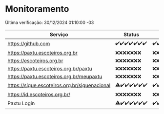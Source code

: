 # Monitoramento

Última verificação: 30/12/2024 01:10:00 -03

|Serviço|Status|Últimas 24h|
|---|---|---|
|https://github.com|<span title="2024-12-23: OK=23">✔️</span><span title="2024-12-24: OK=23">✔️</span><span title="2024-12-25: OK=23">✔️</span><span title="2024-12-26: OK=23">✔️</span><span title="2024-12-27: OK=23">✔️</span><span title="2024-12-28: OK=23">✔️</span><span title="2024-12-29: OK=3">✔️</span>|<span title="29/12/2024 01:10:00 -03 : 200">✔️</span><span title="29/12/2024 02:07:00 -03 : 200">✔️</span><span title="29/12/2024 03:10:00 -03 : 200">✔️</span><span title="29/12/2024 04:07:00 -03 : 200">✔️</span><span title="29/12/2024 05:10:00 -03 : 200">✔️</span><span title="29/12/2024 06:07:00 -03 : 200">✔️</span><span title="29/12/2024 07:07:00 -03 : 200">✔️</span><span title="29/12/2024 08:05:00 -03 : 200">✔️</span><span title="29/12/2024 09:13:00 -03 : 200">✔️</span><span title="29/12/2024 10:11:00 -03 : 200">✔️</span><span title="29/12/2024 11:06:00 -03 : 200">✔️</span><span title="29/12/2024 12:06:00 -03 : 200">✔️</span><span title="29/12/2024 13:08:00 -03 : 200">✔️</span><span title="29/12/2024 14:06:00 -03 : 200">✔️</span><span title="29/12/2024 15:10:00 -03 : 200">✔️</span><span title="29/12/2024 16:04:00 -03 : 200">✔️</span><span title="29/12/2024 17:07:00 -03 : 200">✔️</span><span title="29/12/2024 18:06:00 -03 : 200">✔️</span><span title="29/12/2024 19:07:00 -03 : 200">✔️</span><span title="29/12/2024 20:07:00 -03 : 200">✔️</span><span title="29/12/2024 21:42:00 -03 : 200">✔️</span><span title="29/12/2024 23:13:00 -03 : 200">✔️</span><span title="30/12/2024 00:15:00 -03 : 200">✔️</span><span title="30/12/2024 01:10:00 -03 : 200">✔️</span>|
|https://paxtu.escoteiros.org.br|<span title="2024-12-23: Falhas=23">❌</span><span title="2024-12-24: Falhas=23">❌</span><span title="2024-12-25: Falhas=23">❌</span><span title="2024-12-26: Falhas=23">❌</span><span title="2024-12-27: Falhas=23">❌</span><span title="2024-12-28: Falhas=23">❌</span><span title="2024-12-29: Falhas=3">❌</span>|<span title="29/12/2024 01:10:00 -03 : 403">❌</span><span title="29/12/2024 02:07:00 -03 : 403">❌</span><span title="29/12/2024 03:10:00 -03 : 403">❌</span><span title="29/12/2024 04:07:00 -03 : 403">❌</span><span title="29/12/2024 05:10:00 -03 : 403">❌</span><span title="29/12/2024 06:07:00 -03 : 403">❌</span><span title="29/12/2024 07:07:00 -03 : 403">❌</span><span title="29/12/2024 08:05:00 -03 : 403">❌</span><span title="29/12/2024 09:13:00 -03 : 403">❌</span><span title="29/12/2024 10:11:00 -03 : 403">❌</span><span title="29/12/2024 11:06:00 -03 : 403">❌</span><span title="29/12/2024 12:06:00 -03 : 403">❌</span><span title="29/12/2024 13:08:00 -03 : 403">❌</span><span title="29/12/2024 14:06:00 -03 : 403">❌</span><span title="29/12/2024 15:10:00 -03 : 403">❌</span><span title="29/12/2024 16:05:00 -03 : 403">❌</span><span title="29/12/2024 17:07:00 -03 : 403">❌</span><span title="29/12/2024 18:06:00 -03 : 403">❌</span><span title="29/12/2024 19:07:00 -03 : 403">❌</span><span title="29/12/2024 20:07:00 -03 : 403">❌</span><span title="29/12/2024 21:42:00 -03 : 403">❌</span><span title="29/12/2024 23:13:00 -03 : 403">❌</span><span title="30/12/2024 00:15:00 -03 : 403">❌</span><span title="30/12/2024 01:10:00 -03 : 403">❌</span>|
|https://escoteiros.org.br|<span title="2024-12-23: Falhas=23">❌</span><span title="2024-12-24: Falhas=23">❌</span><span title="2024-12-25: Falhas=23">❌</span><span title="2024-12-26: Falhas=23">❌</span><span title="2024-12-27: Falhas=23">❌</span><span title="2024-12-28: Falhas=23">❌</span><span title="2024-12-29: Falhas=3">❌</span>|<span title="29/12/2024 01:10:00 -03 : 403">❌</span><span title="29/12/2024 02:07:00 -03 : 403">❌</span><span title="29/12/2024 03:11:00 -03 : 403">❌</span><span title="29/12/2024 04:07:00 -03 : 403">❌</span><span title="29/12/2024 05:10:00 -03 : 403">❌</span><span title="29/12/2024 06:07:00 -03 : 403">❌</span><span title="29/12/2024 07:07:00 -03 : 403">❌</span><span title="29/12/2024 08:05:00 -03 : 403">❌</span><span title="29/12/2024 09:13:00 -03 : 403">❌</span><span title="29/12/2024 10:11:00 -03 : 403">❌</span><span title="29/12/2024 11:06:00 -03 : 403">❌</span><span title="29/12/2024 12:06:00 -03 : 403">❌</span><span title="29/12/2024 13:08:00 -03 : 403">❌</span><span title="29/12/2024 14:06:00 -03 : 403">❌</span><span title="29/12/2024 15:10:00 -03 : 403">❌</span><span title="29/12/2024 16:05:00 -03 : 403">❌</span><span title="29/12/2024 17:07:00 -03 : 403">❌</span><span title="29/12/2024 18:06:00 -03 : 403">❌</span><span title="29/12/2024 19:07:00 -03 : 403">❌</span><span title="29/12/2024 20:07:00 -03 : 403">❌</span><span title="29/12/2024 21:42:00 -03 : 403">❌</span><span title="29/12/2024 23:13:00 -03 : 403">❌</span><span title="30/12/2024 00:15:00 -03 : 403">❌</span><span title="30/12/2024 01:10:00 -03 : 403">❌</span>|
|https://paxtu.escoteiros.org.br/paxtu|<span title="2024-12-23: Falhas=23">❌</span><span title="2024-12-24: Falhas=23">❌</span><span title="2024-12-25: Falhas=23">❌</span><span title="2024-12-26: Falhas=23">❌</span><span title="2024-12-27: Falhas=23">❌</span><span title="2024-12-28: Falhas=23">❌</span><span title="2024-12-29: Falhas=3">❌</span>|<span title="29/12/2024 01:10:00 -03 : 403">❌</span><span title="29/12/2024 02:07:00 -03 : 403">❌</span><span title="29/12/2024 03:11:00 -03 : 403">❌</span><span title="29/12/2024 04:07:00 -03 : 403">❌</span><span title="29/12/2024 05:10:00 -03 : 403">❌</span><span title="29/12/2024 06:07:00 -03 : 403">❌</span><span title="29/12/2024 07:07:00 -03 : 403">❌</span><span title="29/12/2024 08:05:00 -03 : 403">❌</span><span title="29/12/2024 09:13:00 -03 : 403">❌</span><span title="29/12/2024 10:11:00 -03 : 403">❌</span><span title="29/12/2024 11:06:00 -03 : 403">❌</span><span title="29/12/2024 12:06:00 -03 : 403">❌</span><span title="29/12/2024 13:08:00 -03 : 403">❌</span><span title="29/12/2024 14:06:00 -03 : 403">❌</span><span title="29/12/2024 15:10:00 -03 : 403">❌</span><span title="29/12/2024 16:05:00 -03 : 403">❌</span><span title="29/12/2024 17:07:00 -03 : 403">❌</span><span title="29/12/2024 18:06:00 -03 : 403">❌</span><span title="29/12/2024 19:07:00 -03 : 403">❌</span><span title="29/12/2024 20:07:00 -03 : 403">❌</span><span title="29/12/2024 21:42:00 -03 : 403">❌</span><span title="29/12/2024 23:13:00 -03 : 403">❌</span><span title="30/12/2024 00:15:00 -03 : 403">❌</span><span title="30/12/2024 01:10:00 -03 : 403">❌</span>|
|https://paxtu.escoteiros.org.br/meupaxtu|<span title="2024-12-23: Falhas=23">❌</span><span title="2024-12-24: Falhas=23">❌</span><span title="2024-12-25: Falhas=23">❌</span><span title="2024-12-26: Falhas=23">❌</span><span title="2024-12-27: Falhas=23">❌</span><span title="2024-12-28: Falhas=23">❌</span><span title="2024-12-29: Falhas=3">❌</span>|<span title="29/12/2024 01:10:00 -03 : 403">❌</span><span title="29/12/2024 02:07:00 -03 : 403">❌</span><span title="29/12/2024 03:11:00 -03 : 403">❌</span><span title="29/12/2024 04:07:00 -03 : 403">❌</span><span title="29/12/2024 05:10:00 -03 : 403">❌</span><span title="29/12/2024 06:07:00 -03 : 403">❌</span><span title="29/12/2024 07:07:00 -03 : 403">❌</span><span title="29/12/2024 08:05:00 -03 : 403">❌</span><span title="29/12/2024 09:13:00 -03 : 403">❌</span><span title="29/12/2024 10:11:00 -03 : 403">❌</span><span title="29/12/2024 11:06:00 -03 : 403">❌</span><span title="29/12/2024 12:06:00 -03 : 403">❌</span><span title="29/12/2024 13:08:00 -03 : 403">❌</span><span title="29/12/2024 14:06:00 -03 : 403">❌</span><span title="29/12/2024 15:10:00 -03 : 403">❌</span><span title="29/12/2024 16:05:00 -03 : 403">❌</span><span title="29/12/2024 17:07:00 -03 : 403">❌</span><span title="29/12/2024 18:06:00 -03 : 403">❌</span><span title="29/12/2024 19:07:00 -03 : 403">❌</span><span title="29/12/2024 20:07:00 -03 : 403">❌</span><span title="29/12/2024 21:42:00 -03 : 403">❌</span><span title="29/12/2024 23:13:00 -03 : 403">❌</span><span title="30/12/2024 00:15:00 -03 : 403">❌</span><span title="30/12/2024 01:10:00 -03 : 403">❌</span>|
|https://sigue.escoteiros.org.br/siguenacional|<span title="2024-12-23: OK=22, Falhas=1">⚠️</span><span title="2024-12-24: OK=23">✔️</span><span title="2024-12-25: OK=23">✔️</span><span title="2024-12-26: OK=23">✔️</span><span title="2024-12-27: OK=23">✔️</span><span title="2024-12-28: OK=23">✔️</span><span title="2024-12-29: OK=3">✔️</span>|<span title="29/12/2024 01:10:00 -03 : 200">✔️</span><span title="29/12/2024 02:07:00 -03 : 200">✔️</span><span title="29/12/2024 03:11:00 -03 : 200">✔️</span><span title="29/12/2024 04:07:00 -03 : 200">✔️</span><span title="29/12/2024 05:10:00 -03 : 200">✔️</span><span title="29/12/2024 06:07:00 -03 : 200">✔️</span><span title="29/12/2024 07:07:00 -03 : 200">✔️</span><span title="29/12/2024 08:05:00 -03 : 200">✔️</span><span title="29/12/2024 09:13:00 -03 : 200">✔️</span><span title="29/12/2024 10:11:00 -03 : 200">✔️</span><span title="29/12/2024 11:06:00 -03 : 200">✔️</span><span title="29/12/2024 12:06:00 -03 : 200">✔️</span><span title="29/12/2024 13:08:00 -03 : 200">✔️</span><span title="29/12/2024 14:06:00 -03 : 200">✔️</span><span title="29/12/2024 15:10:00 -03 : 200">✔️</span><span title="29/12/2024 16:05:00 -03 : 200">✔️</span><span title="29/12/2024 17:07:00 -03 : 200">✔️</span><span title="29/12/2024 18:06:00 -03 : 200">✔️</span><span title="29/12/2024 19:07:00 -03 : 200">✔️</span><span title="29/12/2024 20:07:00 -03 : 200">✔️</span><span title="29/12/2024 21:42:00 -03 : 200">✔️</span><span title="29/12/2024 23:13:00 -03 : 200">✔️</span><span title="30/12/2024 00:15:00 -03 : 200">✔️</span><span title="30/12/2024 01:10:00 -03 : 200">✔️</span>|
|https://id.escoteiros.org.br/|<span title="2024-12-23: Falhas=23">❌</span><span title="2024-12-24: Falhas=23">❌</span><span title="2024-12-25: Falhas=23">❌</span><span title="2024-12-26: Falhas=23">❌</span><span title="2024-12-27: Falhas=23">❌</span><span title="2024-12-28: Falhas=23">❌</span><span title="2024-12-29: Falhas=3">❌</span>|<span title="29/12/2024 01:10:00 -03 : 403">❌</span><span title="29/12/2024 02:07:00 -03 : 403">❌</span><span title="29/12/2024 03:11:00 -03 : 403">❌</span><span title="29/12/2024 04:07:00 -03 : 403">❌</span><span title="29/12/2024 05:10:00 -03 : 403">❌</span><span title="29/12/2024 06:07:00 -03 : 403">❌</span><span title="29/12/2024 07:07:00 -03 : 403">❌</span><span title="29/12/2024 08:05:00 -03 : 403">❌</span><span title="29/12/2024 09:13:00 -03 : 403">❌</span><span title="29/12/2024 10:11:00 -03 : 403">❌</span><span title="29/12/2024 11:06:00 -03 : 403">❌</span><span title="29/12/2024 12:06:00 -03 : 403">❌</span><span title="29/12/2024 13:08:00 -03 : 403">❌</span><span title="29/12/2024 14:06:00 -03 : 403">❌</span><span title="29/12/2024 15:10:00 -03 : 403">❌</span><span title="29/12/2024 16:05:00 -03 : 403">❌</span><span title="29/12/2024 17:07:00 -03 : 403">❌</span><span title="29/12/2024 18:06:00 -03 : 403">❌</span><span title="29/12/2024 19:07:00 -03 : 403">❌</span><span title="29/12/2024 20:07:00 -03 : 403">❌</span><span title="29/12/2024 21:42:00 -03 : 403">❌</span><span title="29/12/2024 23:13:00 -03 : 403">❌</span><span title="30/12/2024 00:15:00 -03 : 403">❌</span><span title="30/12/2024 01:10:00 -03 : 403">❌</span>|
|Paxtu Login|<span title="2024-12-23: OK=22, Falhas=1">⚠️</span><span title="2024-12-24: OK=23">✔️</span><span title="2024-12-25: OK=23">✔️</span><span title="2024-12-26: OK=23">✔️</span><span title="2024-12-27: OK=23">✔️</span><span title="2024-12-28: OK=23">✔️</span><span title="2024-12-29: OK=3">✔️</span>|<span title="29/12/2024 01:10:00 -03 : 200">✔️</span><span title="29/12/2024 02:07:00 -03 : 200">✔️</span><span title="29/12/2024 03:11:00 -03 : 200">✔️</span><span title="29/12/2024 04:07:00 -03 : 200">✔️</span><span title="29/12/2024 05:10:00 -03 : 200">✔️</span><span title="29/12/2024 06:07:00 -03 : 200">✔️</span><span title="29/12/2024 07:07:00 -03 : 200">✔️</span><span title="29/12/2024 08:05:00 -03 : 200">✔️</span><span title="29/12/2024 09:13:00 -03 : 200">✔️</span><span title="29/12/2024 10:12:00 -03 : 200">✔️</span><span title="29/12/2024 11:06:00 -03 : 200">✔️</span><span title="29/12/2024 12:06:00 -03 : 200">✔️</span><span title="29/12/2024 13:08:00 -03 : 200">✔️</span><span title="29/12/2024 14:06:00 -03 : 200">✔️</span><span title="29/12/2024 15:10:00 -03 : 200">✔️</span><span title="29/12/2024 16:05:00 -03 : 200">✔️</span><span title="29/12/2024 17:07:00 -03 : 200">✔️</span><span title="29/12/2024 18:06:00 -03 : 200">✔️</span><span title="29/12/2024 19:07:00 -03 : 200">✔️</span><span title="29/12/2024 20:07:00 -03 : 200">✔️</span><span title="29/12/2024 21:42:00 -03 : 200">✔️</span><span title="29/12/2024 23:13:00 -03 : 200">✔️</span><span title="30/12/2024 00:15:00 -03 : 200">✔️</span><span title="30/12/2024 01:10:00 -03 : 200">✔️</span>|
